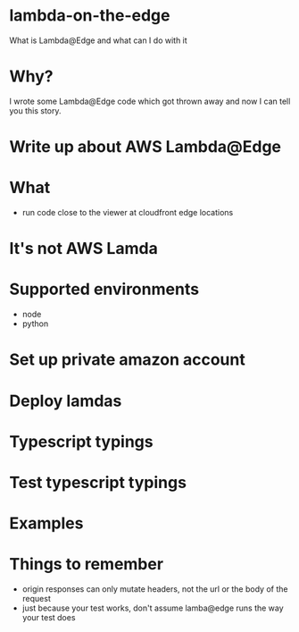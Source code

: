 # lambda-on-the-edge
What is Lambda@Edge and what can I do with it

# Why?
I wrote some Lambda@Edge code which got thrown away and now I can tell you this story.

# Write up about AWS Lambda@Edge

# What
- run code close to the viewer at cloudfront edge locations

# It's not AWS Lamda

# Supported environments
- node
- python


# Set up private amazon account

# Deploy lamdas

# Typescript typings

# Test typescript typings

# Examples



# Things to remember
- origin responses can only mutate headers, not the url or the body of the request
- just because your test works, don't assume lamba@edge runs the way your test does